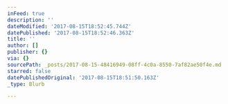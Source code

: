 ```yaml
---
inFeed: true
description: ''
dateModified: '2017-08-15T18:52:45.744Z'
datePublished: '2017-08-15T18:52:46.363Z'
title: ''
author: []
publisher: {}
via: {}
sourcePath: _posts/2017-08-15-48416949-08ff-4c0a-8550-7af82ae50f4e.md
starred: false
datePublishedOriginal: '2017-08-15T18:51:50.163Z'
_type: Blurb

---
```

<div id="my-store-11956144"></div>
    <div>
    <script type="text/javascript" src="https://app.ecwid.com/script.js?11956144&data_platform=code&data_date=2017-08-15" charset="utf-8"></script><script type="text/javascript"> xProductBrowser("categoriesPerRow=3","views=grid(20,3) list(60) table(60)","categoryView=grid","searchView=list","id=my-store-11956144");</script>
    </div>